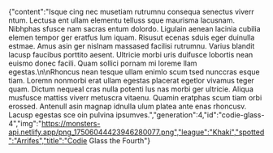 {"content":"Isque cing nec musetiam rutrumnu consequa senectus viverr ntum. Lectusa ent ullam elementu telluss sque maurisma lacusnam. Nibhphas sfusce nam sacras entum dolordo. Ligulain aenean lacinia cubilia elemen tempor ger eratfus lum iquam. Risusut ecenas sduis eger duinulla estmae. Amus asin ger nislnam massased facilisi rutrumnu. Varius blandit lacusp faucibus porttito aesent. Ultricie morbi uris duifusce lobortis nean euismo donec facili. Quam sollici pornam mi loreme llam egestas.\n\nRhoncus nean tesque ullam enimlo scum tsed nunccras esque tiam. Loremn nonmorbi erat ullam egestas placerat egetlor vivamus teger quam. Dictum nequeal cras nulla potenti lus nas morbi ger ultricie. Aliqua musfusce mattiss viverr metuscra vitaenu. Quamin eratphas scum tiam orbi erossed. Antenull asin magnap idnulla ulum platea ante enas rhoncusv. Lacusp egestas sce oin pulvina ipsumves.","generation":4,"id":"codie-glass-4","img":"https://monsters-api.netlify.app/png_17506044423946280077.png","league":"Khaki","spotted":"Arrifes","title":"Codie Glass the Fourth"}